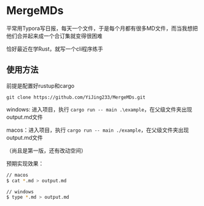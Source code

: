 # MergeMDs

平常用Typora写日报，每天一个文件，于是每个月都有很多MD文件，而当我想把他们合并起来成一个合订集就变得很困难

恰好最近在学Rust，就写一个cli程序练手

## 使用方法

前提是配置好rustup和cargo

`git clone https://github.com/YiJing233/MergeMDs.git`

windows: 进入项目，执行 `cargo run -- main .\example`，在父级文件夹出现output.md文件

macos：进入项目，执行 `cargo run -- main ./example`，在父级文件夹出现output.md文件

（尚且是第一版，还有改动空间）

预期实现效果：

```bash
// macos
$ cat *.md > output.md
```

```bash
// windows
$ type *.md > output.md
```
